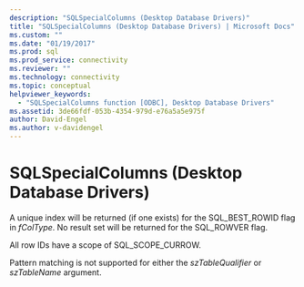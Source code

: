 ```yaml
---
description: "SQLSpecialColumns (Desktop Database Drivers)"
title: "SQLSpecialColumns (Desktop Database Drivers) | Microsoft Docs"
ms.custom: ""
ms.date: "01/19/2017"
ms.prod: sql
ms.prod_service: connectivity
ms.reviewer: ""
ms.technology: connectivity
ms.topic: conceptual
helpviewer_keywords: 
  - "SQLSpecialColumns function [ODBC], Desktop Database Drivers"
ms.assetid: 3de66fdf-053b-4354-979d-e76a5a5e975f
author: David-Engel
ms.author: v-davidengel
---
```

# SQLSpecialColumns (Desktop Database Drivers)
A unique index will be returned (if one exists) for the SQL_BEST_ROWID flag in *fColType*. No result set will be returned for the SQL_ROWVER flag.  
  
 All row IDs have a scope of SQL_SCOPE_CURROW.  
  
 Pattern matching is not supported for either the *szTableQualifier* or *szTableName* argument.
